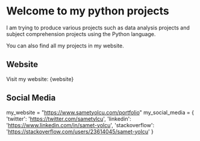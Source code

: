 
# Welcome to my python projects

I am trying to produce various projects such as data analysis projects and subject comprehension projects using the Python language. 

You can also find all my projects in my website.

## Website

Visit my website: {website}

## Social Media

my_website = "https://www.sametyolcu.com/portfolio"
my_social_media = {
    'twitter': 'https://twitter.com/sametylcu',
    'linkedin': 'https://www.linkedin.com/in/samet-yolcu',
    'stackoverflow': 'https://stackoverflow.com/users/23614045/samet-yolcu'
}


